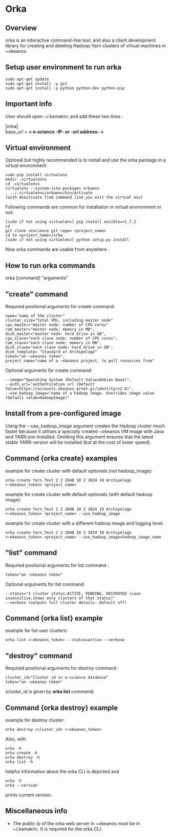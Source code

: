 Orka
=====


Overview
--------

orka is an interactive command-line tool, and also a
client development library for creating and deleting Hadoop-Yarn clusters of virtual machines
in ~okeanos.

Setup user environment to run orka
--------------------------------
    sudo apt-get update
    sudo apt-get install -y git
    sudo apt-get install -y python python-dev python-pip

Important info    
--------------
    
User should open ~/.kamakirc and add these two lines :
    
[orka]                                                              
base_url = **< e-science -IP- or -url address- >**

Virtual environment
-------


Optional but highly recommended is to install and use the orka package in a virtual environment:
 
    sudo pip install virtualenv
    mkdir .virtualenvs
    cd .virtualenvs
    virtualenv --system-site-packages orkaenv
    . ../.virtualenvs/orkaenv/bin/activate
    (with deactivate from command line you exit the virtual env)
    
Following commands are common for installation in virtual environment or not:

    [sudo if not using virtualenv] pip install ansible==1.7.2
    cd
    git clone <escience git repo> <project_name> 
    cd to <project_name>/orka
    [sudo if not using virtualenv] python setup.py install
 
  Now orka commands are usable from anywhere .







How to run orka commands
------------------------
orka [command] "arguments"

"create" command
-----------

Required positional arguments for create command:
         
    name="name of the cluster" 
    cluster_size="total VMs, including master node" 
    cpu_master="master node: number of CPU cores" 
    ram_master="master node: memory in MB",
    disk_master="master node: hard drive in GB",
    cpu_slave="each slave node: number of CPU cores",
    ram_slave="each slave node: memory in MB",
    disk_slave="each slave node: hard drive in GB",
    disk_template= "Standard or Archipelago"
    token="an ~okeanos token",
    project_name="name of a ~okeanos project, to pull resources from"
    
Optional arguments for create command:

    --image="Operating System (Default Value=Debian Base)",
    --auth_url="authentication url (Default Value=https://accounts.okeanos.grnet.gr/identity/v2.0)",
    --use_hadoop_image="name of a hadoop image. Overrides image value (Default value=HadoopImage)"

Install from a pre-configured image
----------------------------------

Using the --use_hadoop_image argument creates the Hadoop cluster much faster because it utilises a specially
created ~okeanos VM image with Java and YARN pre-installed. Omitting this argument ensures that the latest
stable YARN version will be installed (but at the cost of lower speed).

Command {orka create} examples
---------------------------

example for create cluster with default optionals (not hadoop_image):

    orka create Yarn_Test 2 2 2048 10 2 1024 10 Archipelago <~okeanos_token> <project_name>

example for create cluster with default optionals (with default hadoop image):

    orka create Yarn_Test 2 2 2048 10 2 1024 10 Archipelago <~okeanos_token> <project_name> --use_hadoop_image

example for create cluster with a different hadoop image and logging level:

    orka create Yarn_Test 2 2 2048 10 2 1024 10 Archipelago <~okeanos_token> <project_name> --use_hadoop_image=hadoop_image_name

"list" command
----------------

Required positional arguments for list command :

    token="an ~okeanos token"

Optional arguments for list command:

    --status="3 cluster status:ACTIVE, PENDING, DESTROYED (case insensitive,shows only clusters of that status)"
    --verbose (outputs full cluster details. Default off)
    
Command {orka list} example
---------------------------    

example for list user clusters:

    orka list <~okeanos_token> --status=active --verbose
    

"destroy" command
----------------

Required positional arguments for destroy command :

    cluster_id="Cluster id in e-science database" 
    token="an ~okeanos token"
(cluster_id is given by **orka list** command)


Command {orka destroy} example
---------------------------

example for destroy cluster:

    orka destroy <cluster_id> <~okeanos_token>

Also, with

    orka -h
    orka create -h
    orka destroy -h
    orka list -h

helpful information about the orka CLI is depicted and

    orka -V
    orka --version
    
prints current version.

Miscellaneous info
----------------

- The public ip of the orka web server in ~okeanos must be in ~/.kamakirc. It is required for the orka CLI.

